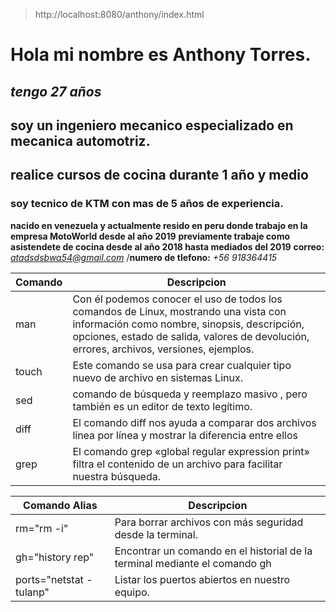 >http://localhost:8080/anthony/index.html
# Hola mi nombre es Anthony Torres. 
## *tengo 27 años* 
## soy un **ingeniero mecanico** especializado en mecanica automotriz. 
## realice cursos de cocina durante 1 año y medio   
### soy **tecnico de KTM** con mas de 5 años de experiencia.

**nacido en venezuela y actualmente resido en peru donde trabajo en la empresa MotoWorld desde al año 2019** 
**previamente trabaje como asistendete de cocina desde al año 2018 hasta mediados del 2019**
**correo:** *atadsdsbwa54@gmail.com* /**numero de tlefono:** *+56 918364415*
 
 |**Comando**| **Descripcion** |
|-----------|-----------------|
|man        |  Con él podemos conocer el uso de todos los comandos de Linux, mostrando una vista con información como nombre, sinopsis, descripción, opciones, estado de salida, valores de devolución, errores, archivos, versiones, ejemplos.|
|touch      | Este comando se usa para crear cualquier tipo nuevo de archivo en sistemas Linux.|
|sed        | comando de búsqueda y reemplazo masivo , pero también es un editor de texto legítimo.|
|diff       | El comando diff nos ayuda a comparar dos archivos línea por línea y mostrar la diferencia entre ellos|
|grep       | El comando grep «global regular expression print» filtra el contenido de un archivo para facilitar nuestra búsqueda.|

|**Comando Alias**| **Descripcion**|
|-----------------|----------------|
|rm="rm -i"       |Para borrar archivos con más seguridad desde la terminal.|
|gh="history rep"|Encontrar un comando en el historial de la terminal mediante el comando gh|
|ports="netstat -tulanp"| Listar los puertos abiertos en nuestro equipo.|
